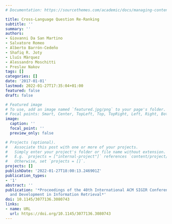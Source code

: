 ```yaml
---
# Documentation: https://sourcethemes.com/academic/docs/managing-content/

title: Cross-Language Question Re-Ranking
subtitle: ''
summary: ''
authors:
- Giovanni Da San Martino
- Salvatore Romeo
- Alberto Barrón-Cedeño
- Shafiq R. Joty
- Lluís Màrquez
- Alessandro Moschitti
- Preslav Nakov
tags: []
categories: []
date: '2017-01-01'
lastmod: 2022-01-27T17:35:04+01:00
featured: false
draft: false

# Featured image
# To use, add an image named `featured.jpg/png` to your page's folder.
# Focal points: Smart, Center, TopLeft, Top, TopRight, Left, Right, BottomLeft, Bottom, BottomRight.
image:
  caption: ''
  focal_point: ''
  preview_only: false

# Projects (optional).
#   Associate this post with one or more of your projects.
#   Simply enter your project's folder or file name without extension.
#   E.g. `projects = ["internal-project"]` references `content/project/deep-learning/index.md`.
#   Otherwise, set `projects = []`.
projects: []
publishDate: '2022-01-27T18:00:13.246901Z'
publication_types:
- '1'
abstract: ''
publication: '*Proceedings of the 40th International ACM SIGIR Conference on Research
  and Development in Information Retrieval*'
doi: 10.1145/3077136.3080743
links:
- name: URL
  url: https://doi.org/10.1145/3077136.3080743
---
```

